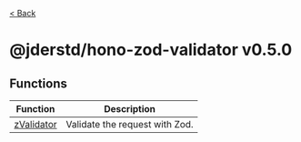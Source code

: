 [< Back](./../../README.md)

# @jderstd/hono-zod-validator v0.5.0

## Functions

| Function | Description |
| ------ | ------ |
| [zValidator](functions/zValidator.md) | Validate the request with Zod. |
